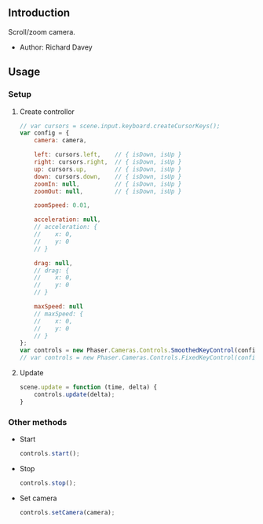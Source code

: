 ## Introduction

Scroll/zoom camera.

- Author: Richard Davey

## Usage

### Setup

1. Create controllor
    ```javascript
    // var cursors = scene.input.keyboard.createCursorKeys();
    var config = {
        camera: camera,
    
        left: cursors.left,    // { isDown, isUp }
        right: cursors.right,  // { isDown, isUp }
        up: cursors.up,        // { isDown, isUp }
        down: cursors.down,    // { isDown, isUp }
        zoomIn: null,          // { isDown, isUp }
        zoomOut: null,         // { isDown, isUp }
    
        zoomSpeed: 0.01,
    
        acceleration: null,
        // acceleration: {
        //    x: 0,
        //    y: 0
        // }
    
        drag: null,
        // drag: {
        //    x: 0,
        //    y: 0
        // }
    
        maxSpeed: null
        // maxSpeed: {
        //    x: 0,
        //    y: 0
        // }
    };
    var controls = new Phaser.Cameras.Controls.SmoothedKeyControl(config);
    // var controls = new Phaser.Cameras.Controls.FixedKeyControl(config);
    ```
1. Update
    ```javascript
    scene.update = function (time, delta) {
        controls.update(delta);
    }
    ```

### Other methods

- Start
    ```javascript
    controls.start();
    ```
- Stop
    ```javascript
    controls.stop();
    ```
- Set camera
    ```javascript
    controls.setCamera(camera);
    ```